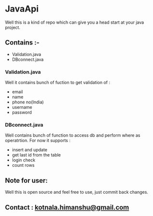 # JavaApi
Well this is a kind of repo which can give you a head start at your java project.

## Contains :-
* Validation.java
* DBconnect.java

### Validation.java
Well it contains bunch of fuction to get validation of :
* email
* name
* phone no(India)
* username
* password

### DBconnect.java
Well contains bunch of function to access db and perform where as operatrtion. For now it supports :
* insert and update
* get last id from the table
* login check
* count rows



## Note for user:
Well this is open source and feel free to use, just commit back changes.

## Contact : kotnala.himanshu@gmail.com
